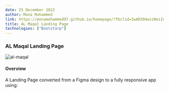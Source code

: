 ```yaml
---
date: 25 December 2022
author: Mona Mohammed
link: https://monamohammed97.github.io/homepage/?fbclid=IwAR3O4wzzNeiIqw89KTZHzpMyLveHjGUneS0yl-djzmoUUYWiJTvyMpx-XFk
title: AL Maqal Landing Page
technologies: ["Bootstarp"]
---
```


### AL Maqal Landing Page

![al-maqal](/images/moaql/profile.PNG)

#### Overview

A Landing Page converted from a Figma design to a fully responsive app using:
